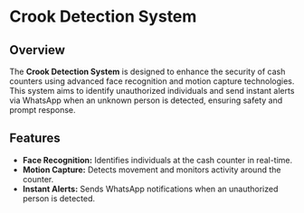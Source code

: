 # Crook Detection System

## Overview

The **Crook Detection System** is designed to enhance the security of cash counters using advanced face recognition and motion capture technologies. This system aims to identify unauthorized individuals and send instant alerts via WhatsApp when an unknown person is detected, ensuring safety and prompt response.

## Features

- **Face Recognition:** Identifies individuals at the cash counter in real-time.
- **Motion Capture:** Detects movement and monitors activity around the counter.
- **Instant Alerts:** Sends WhatsApp notifications when an unauthorized person is detected.
